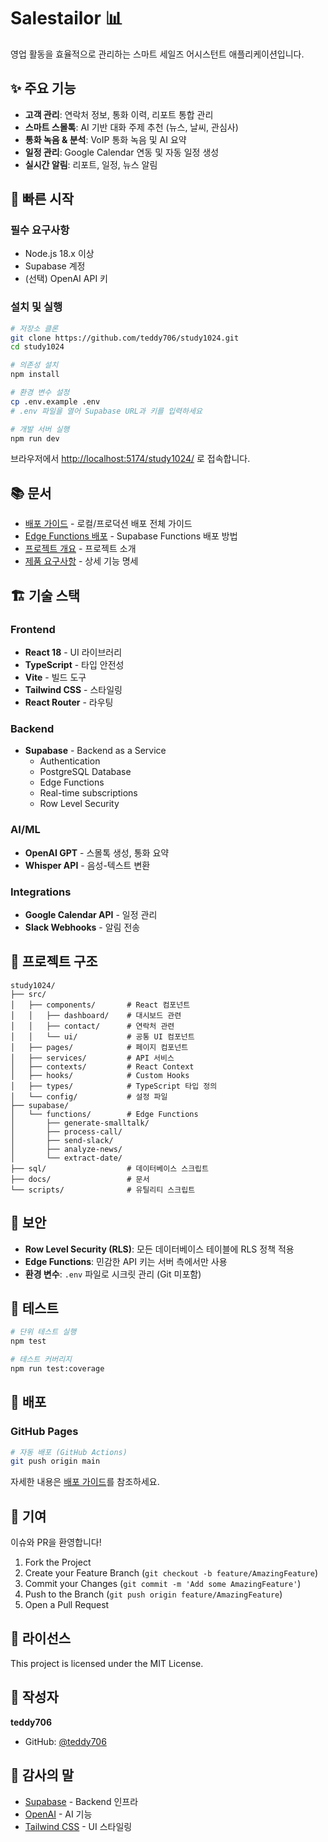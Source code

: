 # Salestailor 📊

영업 활동을 효율적으로 관리하는 스마트 세일즈 어시스턴트 애플리케이션입니다.

## ✨ 주요 기능

- **고객 관리**: 연락처 정보, 통화 이력, 리포트 통합 관리
- **스마트 스몰톡**: AI 기반 대화 주제 추천 (뉴스, 날씨, 관심사)
- **통화 녹음 & 분석**: VoIP 통화 녹음 및 AI 요약
- **일정 관리**: Google Calendar 연동 및 자동 일정 생성
- **실시간 알림**: 리포트, 일정, 뉴스 알림

## 🚀 빠른 시작

### 필수 요구사항

- Node.js 18.x 이상
- Supabase 계정
- (선택) OpenAI API 키

### 설치 및 실행

```bash
# 저장소 클론
git clone https://github.com/teddy706/study1024.git
cd study1024

# 의존성 설치
npm install

# 환경 변수 설정
cp .env.example .env
# .env 파일을 열어 Supabase URL과 키를 입력하세요

# 개발 서버 실행
npm run dev
```

브라우저에서 <http://localhost:5174/study1024/> 로 접속합니다.

## 📚 문서

- [배포 가이드](./docs/DEPLOYMENT.md) - 로컬/프로덕션 배포 전체 가이드
- [Edge Functions 배포](./docs/FUNCTIONS_DEPLOYMENT.md) - Supabase Functions 배포 방법
- [프로젝트 개요](./docs/PROJECT_BRIEF.md) - 프로젝트 소개
- [제품 요구사항](./docs/PRD_v2.1.md) - 상세 기능 명세

## 🏗️ 기술 스택

### Frontend

- **React 18** - UI 라이브러리
- **TypeScript** - 타입 안전성
- **Vite** - 빌드 도구
- **Tailwind CSS** - 스타일링
- **React Router** - 라우팅

### Backend

- **Supabase** - Backend as a Service
  - Authentication
  - PostgreSQL Database
  - Edge Functions
  - Real-time subscriptions
  - Row Level Security

### AI/ML

- **OpenAI GPT** - 스몰톡 생성, 통화 요약
- **Whisper API** - 음성-텍스트 변환

### Integrations

- **Google Calendar API** - 일정 관리
- **Slack Webhooks** - 알림 전송

## 📁 프로젝트 구조

```
study1024/
├── src/
│   ├── components/       # React 컴포넌트
│   │   ├── dashboard/    # 대시보드 관련
│   │   ├── contact/      # 연락처 관련
│   │   └── ui/           # 공통 UI 컴포넌트
│   ├── pages/            # 페이지 컴포넌트
│   ├── services/         # API 서비스
│   ├── contexts/         # React Context
│   ├── hooks/            # Custom Hooks
│   ├── types/            # TypeScript 타입 정의
│   └── config/           # 설정 파일
├── supabase/
│   └── functions/        # Edge Functions
│       ├── generate-smalltalk/
│       ├── process-call/
│       ├── send-slack/
│       ├── analyze-news/
│       └── extract-date/
├── sql/                  # 데이터베이스 스크립트
├── docs/                 # 문서
└── scripts/              # 유틸리티 스크립트
```

## 🔐 보안

- **Row Level Security (RLS)**: 모든 데이터베이스 테이블에 RLS 정책 적용
- **Edge Functions**: 민감한 API 키는 서버 측에서만 사용
- **환경 변수**: `.env` 파일로 시크릿 관리 (Git 미포함)

## 🧪 테스트

```bash
# 단위 테스트 실행
npm test

# 테스트 커버리지
npm run test:coverage
```

## 🚢 배포

### GitHub Pages

```bash
# 자동 배포 (GitHub Actions)
git push origin main
```

자세한 내용은 [배포 가이드](./docs/DEPLOYMENT.md)를 참조하세요.

## 🤝 기여

이슈와 PR을 환영합니다!

1. Fork the Project
2. Create your Feature Branch (`git checkout -b feature/AmazingFeature`)
3. Commit your Changes (`git commit -m 'Add some AmazingFeature'`)
4. Push to the Branch (`git push origin feature/AmazingFeature`)
5. Open a Pull Request

## 📝 라이선스

This project is licensed under the MIT License.

## 👤 작성자

**teddy706**

- GitHub: [@teddy706](https://github.com/teddy706)

## 🙏 감사의 말

- [Supabase](https://supabase.com) - Backend 인프라
- [OpenAI](https://openai.com) - AI 기능
- [Tailwind CSS](https://tailwindcss.com) - UI 스타일링
